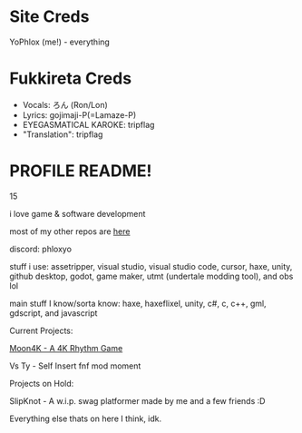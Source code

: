 # Site Creds

YoPhlox (me!) - everything

# Fukkireta Creds 

* Vocals: ろん (Ron/Lon)
* Lyrics: gojimaji-P(=Lamaze-P)
* EYEGASMATICAL KAROKE: tripflag
* "Translation": tripflag

# PROFILE README!

15

i love game & software development

most of my other repos are [here](https://github.com/PhloxShii)

discord: phloxyo

stuff i use: assetripper, visual studio, visual studio code, cursor, haxe, unity, github desktop, godot, game maker, utmt (undertale modding tool), and obs lol

main stuff I know/sorta know: haxe, haxeflixel, unity, c#, c, c++, gml, gdscript, and javascript

Current Projects:

[Moon4K - A 4K Rhythm Game](https://yophlox.itch.io/moon4k)

Vs Ty - Self Insert fnf mod moment

Projects on Hold:

SlipKnot - A w.i.p. swag platformer made by me and a few friends :D

Everything else thats on here I think, idk.
